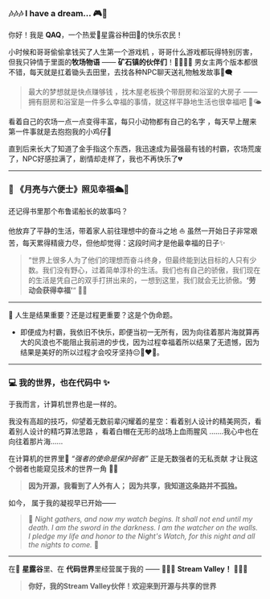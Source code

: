 ### 🎶🎶🎶 I have a dream... 🎮🌾

你好！我是 **QAQ**，一个热爱🌿星露谷种田🌿的快乐农民！

小时候和哥哥偷偷拿钱买了人生第一个游戏机 ，哥哥什么游戏都玩得特别厉害，但我只钟情于里面的**牧场物语** —— **矿石镇的伙伴们**！👩‍🌾👨‍🌾
男女主两个版本都很不错，每天就是扛着锄头去田里，去找各种NPC聊天送礼物触发故事🎁🗨️

> 最大的梦想就是快点赚够钱 ，找木屋老板换个带厨房和浴室的大房子  —— 拥有厨房和浴室是一件多么幸福的事情，就这样平静地生活也很幸福吧 🧺🌤️

看着自己的农场一点一点变得丰富，每只小动物都有自己的名字 ，每天早上醒来第一件事就是去抱抱我的小鸡仔🐥

直到后来长大了知道了金手指这个东西，我迅速成为最强最有钱的村霸，农场荒废了，NPC好感拉满了，剧情却走样了，我也不再快乐了💔

------

### 📖 《月亮与六便士》照见幸福🛳️🌙

还记得书里那个布鲁诺船长的故事吗？

他放弃了平静的生活，带着家人前往理想中的奋斗之地 ⛵
 虽然一开始日子非常艰苦，每天累得精疲力尽，但他却觉得：这段时间才是他最幸福的日子✨

> “世界上很多人为了他们的理想而奋斗终身，但最终能到达目标的人只有少数。我们没有野心，过着简单淳朴的生活。我们也有自己的骄傲，我们现在的生活是凭自己的双手打拼出来的，一想到这里，我们就会无比骄傲。**‘劳动会获得幸福’**“ 💪🏡

------

🎯 人生是结果重要？还是过程更重要？这是个伪命题。

- 即便成为村霸，我依旧不快乐，即便当初一无所有，因为向往着那片海就算再大的风浪也不能阻止我前进的步伐，因为过程幸福着所以结果了无遗憾，因为结果是美好的所以过程才会咬牙坚持😔🌊❤️🌈。

------

### 💻 我的世界，也在代码中 ✨

于我而言，计算机世界也是一样的。

我没有高超的技巧，仰望着无数前辈闪耀着的星空：看着别人设计的精美网页，看着别人设计的精巧算法思路 ，看着白帽在无形的战场上血雨腥风 .......我心中也在向往着那片海......

在计算机的世界里💬 *“强者的使命是保护弱者”*
 正是无数强者的无私贡献
 才让我这个弱者也能窥见技术的世界一角 🔭✨

> **因为开源，我看到了人外有人；**
>  **因为共享，我知道这条路并不孤独。**


如今， 属于我的凝视早已开始——

> 🖤
>  *Night gathers, and now my watch begins.
>  It shall not end until my death.
>  I am the sword in the darkness.
>  I am the watcher on the walls.
>  I pledge my life and honor to the Night's Watch,
>  for this night and all the nights to come.*
>  🖤

------

在🌟 **星露谷**里、在 **代码世界**里经营属于我的 ——
  🎉🎉🎉 **Stream Valley！** 🎉🎉🎉

> **你好，我的Stream Valley伙伴！欢迎来到开源与共享的世界**

